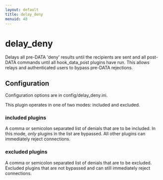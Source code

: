 ```yaml
---
layout: default
title: delay_deny
menuid: 48
---
```

# delay\_deny

Delays all pre-DATA 'deny' results until the recipients are sent
and all post-DATA commands until all hook\_data\_post plugins have run.
This allows relays and authenticated users to bypass pre-DATA rejections.

## Configuration

Configuration options are in config/delay\_deny.ini.

This plugin operates in one of two modes: included and excluded.

### included plugins

A comma or semicolon separated list of denials that are to be included.
In this mode, _only_ plugins in the list are bypassed. All other plugins
can immediately reject connections.

### excluded plugins

A comma or semicolon separated list of denials that are to be excluded.
Excluded plugins that are not bypassed and can still immediately reject
connections.


